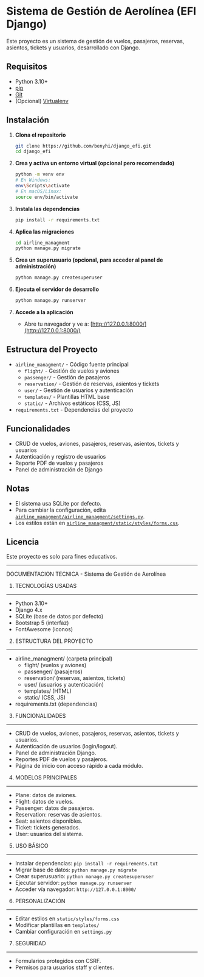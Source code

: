 # Sistema de Gestión de Aerolínea (EFI Django)

Este proyecto es un sistema de gestión de vuelos, pasajeros, reservas, asientos, tickets y usuarios, desarrollado con Django.

## Requisitos

- Python 3.10+
- [pip](https://pip.pypa.io/en/stable/)
- [Git](https://git-scm.com/)
- (Opcional) [Virtualenv](https://virtualenv.pypa.io/en/latest/)

## Instalación

1. **Clona el repositorio**

   ```sh
   git clone https://github.com/benyhi/django_efi.git
   cd django_efi
   ```

2. **Crea y activa un entorno virtual (opcional pero recomendado)**

   ```sh
   python -m venv env
   # En Windows:
   env\Scripts\activate
   # En macOS/Linux:
   source env/bin/activate
   ```

3. **Instala las dependencias**

   ```sh
   pip install -r requirements.txt
   ```

4. **Aplica las migraciones**

   ```sh
   cd airline_managment
   python manage.py migrate
   ```

5. **Crea un superusuario (opcional, para acceder al panel de administración)**

   ```sh
   python manage.py createsuperuser
   ```

6. **Ejecuta el servidor de desarrollo**

   ```sh
   python manage.py runserver
   ```

7. **Accede a la aplicación**

   - Abre tu navegador y ve a: [http://127.0.0.1:8000/](http://127.0.0.1:8000/)

## Estructura del Proyecto

- `airline_managment/` - Código fuente principal
  - `flight/` - Gestión de vuelos y aviones
  - `passenger/` - Gestión de pasajeros
  - `reservation/` - Gestión de reservas, asientos y tickets
  - `user/` - Gestión de usuarios y autenticación
  - `templates/` - Plantillas HTML base
  - `static/` - Archivos estáticos (CSS, JS)
- `requirements.txt` - Dependencias del proyecto

## Funcionalidades

- CRUD de vuelos, aviones, pasajeros, reservas, asientos, tickets y usuarios
- Autenticación y registro de usuarios
- Reporte PDF de vuelos y pasajeros
- Panel de administración de Django

## Notas

- El sistema usa SQLite por defecto.
- Para cambiar la configuración, edita [`airline_managment/airline_managment/settings.py`](airline_managment/airline_managment/settings.py).
- Los estilos están en [`airline_managment/static/styles/forms.css`](airline_managment/static/styles/forms.css).

## Licencia

Este proyecto es solo para fines educativos.

---

DOCUMENTACION TECNICA - Sistema de Gestión de Aerolínea

1. TECNOLOGÍAS USADAS
---------------------
- Python 3.10+
- Django 4.x
- SQLite (base de datos por defecto)
- Bootstrap 5 (interfaz)
- FontAwesome (iconos)

2. ESTRUCTURA DEL PROYECTO
--------------------------
- airline_managment/ (carpeta principal)
  - flight/ (vuelos y aviones)
  - passenger/ (pasajeros)
  - reservation/ (reservas, asientos, tickets)
  - user/ (usuarios y autenticación)
  - templates/ (HTML)
  - static/ (CSS, JS)
- requirements.txt (dependencias)

3. FUNCIONALIDADES
------------------
- CRUD de vuelos, aviones, pasajeros, reservas, asientos, tickets y usuarios.
- Autenticación de usuarios (login/logout).
- Panel de administración Django.
- Reportes PDF de vuelos y pasajeros.
- Página de inicio con acceso rápido a cada módulo.

4. MODELOS PRINCIPALES
----------------------
- Plane: datos de aviones.
- Flight: datos de vuelos.
- Passenger: datos de pasajeros.
- Reservation: reservas de asientos.
- Seat: asientos disponibles.
- Ticket: tickets generados.
- User: usuarios del sistema.

5. USO BÁSICO
-------------
- Instalar dependencias: `pip install -r requirements.txt`
- Migrar base de datos: `python manage.py migrate`
- Crear superusuario: `python manage.py createsuperuser`
- Ejecutar servidor: `python manage.py runserver`
- Acceder vía navegador: `http://127.0.0.1:8000/`

6. PERSONALIZACIÓN
------------------
- Editar estilos en `static/styles/forms.css`
- Modificar plantillas en `templates/`
- Cambiar configuración en `settings.py`

7. SEGURIDAD
------------
- Formularios protegidos con CSRF.
- Permisos para usuarios staff y clientes.
